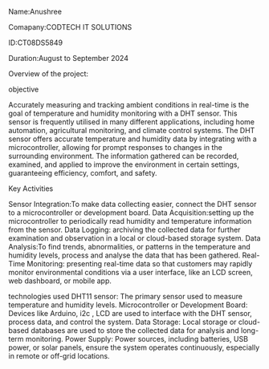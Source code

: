 Name:Anushree

Comapany:CODTECH IT SOLUTIONS

ID:CT08DS5849

Duration:August to September 2024


Overview of the project:

objective

Accurately measuring and tracking ambient conditions in real-time is the goal of temperature and humidity monitoring with a DHT sensor. This sensor is frequently utilised in many different applications, including home automation, agricultural monitoring, and climate control systems. The DHT sensor offers accurate temperature and humidity data by integrating with a microcontroller, allowing for prompt responses to changes in the surrounding environment. The information gathered can be recorded, examined, and applied to improve the environment in certain settings, guaranteeing efficiency, comfort, and safety.

Key Activities

Sensor Integration:To make data collecting easier, connect the DHT sensor to a microcontroller or development board.
Data Acquisition:setting up the microcontroller to periodically read humidity and temperature information from the sensor.
 Data Logging: archiving the collected data for further examination and observation in a local or cloud-based storage system.
Data Analysis:To find trends, abnormalities, or patterns in the temperature and humidity levels, process and analyse the data that has been gathered.
 Real-Time Monitoring: presenting real-time data so that customers may rapidly monitor environmental conditions via a user interface, like an LCD screen, web dashboard, or mobile app.


technologies used
DHT11 sensor: The primary sensor used to measure temperature and humidity levels. 
Microcontroller or Development Board: Devices like Arduino, i2c , LCD are used to interface with the DHT sensor, process data, and control the system.
Data Storage: Local storage or cloud-based databases are used to store the collected data for analysis and long-term monitoring.
Power Supply: Power sources, including batteries, USB power, or solar panels, ensure the system operates continuously, especially in remote or off-grid locations.


